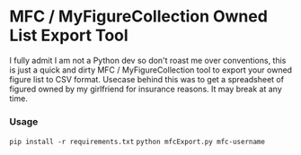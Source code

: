 # MFC / MyFigureCollection Owned List Export Tool
I fully admit I am not a Python dev so don't roast me over conventions, this is just a quick and dirty MFC / MyFigureCollection tool to export your owned figure list to CSV format.
Usecase behind this was to get a spreadsheet of figured owned by my girlfriend for insurance reasons.  It may break at any time.
### Usage
`pip install -r requirements.txt`
`python mfcExport.py mfc-username`